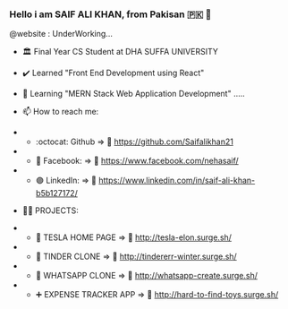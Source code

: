 ### Hello i am SAIF ALI KHAN, from Pakisan :pakistan: 👋
@website : UnderWorking...

- :classical_building: Final Year CS Student at DHA SUFFA UNIVERSITY

- :heavy_check_mark: Learned "Front End Development using React"
- 🌱 Learning "MERN Stack Web Application Development" .....


- 📫 How to reach me:  

- - :octocat: Github              => :link:	https://github.com/Saifalikhan21
- - :large_blue_circle: Facebook: => :link:	https://www.facebook.com/nehasaif/
- - :purple_circle: LinkedIn:     => :link:	https://www.linkedin.com/in/saif-ali-khan-b5b127172/

- :technologist: PROJECTS:  

- - :red_car:	TESLA HOME PAGE   => :link:	http://tesla-elon.surge.sh/
- - :couple:	TINDER CLONE => :link:	http://tindererr-winter.surge.sh/
- - :email:	 WHATSAPP CLONE => :link:	http://whatsapp-create.surge.sh/
- - :heavy_plus_sign:	EXPENSE TRACKER APP  => :link:	http://hard-to-find-toys.surge.sh/




